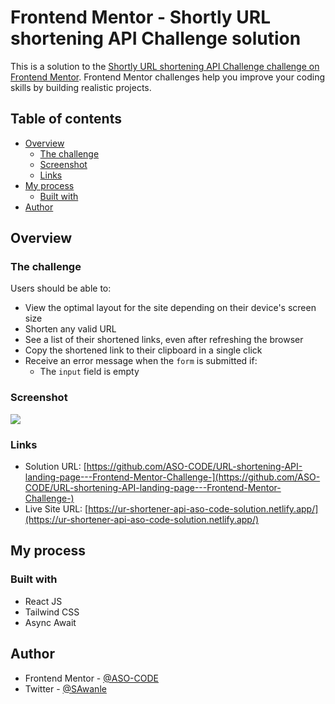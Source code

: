 # Frontend Mentor - Shortly URL shortening API Challenge solution

This is a solution to the [Shortly URL shortening API Challenge challenge on Frontend Mentor](https://www.frontendmentor.io/challenges/url-shortening-api-landing-page-2ce3ob-G). Frontend Mentor challenges help you improve your coding skills by building realistic projects.

## Table of contents

- [Overview](#overview)
  - [The challenge](#the-challenge)
  - [Screenshot](#screenshot)
  - [Links](#links)
- [My process](#my-process)
  - [Built with](#built-with)
- [Author](#author)

## Overview

### The challenge

Users should be able to:

- View the optimal layout for the site depending on their device's screen size
- Shorten any valid URL
- See a list of their shortened links, even after refreshing the browser
- Copy the shortened link to their clipboard in a single click
- Receive an error message when the `form` is submitted if:
  - The `input` field is empty

### Screenshot

![](<./Screenshot(552).png>)

### Links

- Solution URL: [https://github.com/ASO-CODE/URL-shortening-API-landing-page---Frontend-Mentor-Challenge-](https://github.com/ASO-CODE/URL-shortening-API-landing-page---Frontend-Mentor-Challenge-)
- Live Site URL: [https://ur-shortener-api-aso-code-solution.netlify.app/](https://ur-shortener-api-aso-code-solution.netlify.app/)

## My process

### Built with

- React JS
- Tailwind CSS
- Async Await

## Author

- Frontend Mentor - [@ASO-CODE](https://www.frontendmentor.io/profile/ASO-CODE)
- Twitter - [@SAwanle](https://www.twitter.com/SAwanle)
